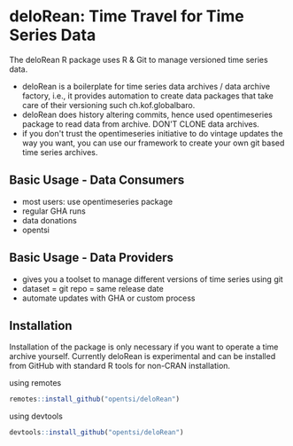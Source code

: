 # deloRean: Time Travel for Time Series Data 

The deloRean R package uses R & Git to manage versioned time series data. 

- deloRean is a boilerplate for time series data archives / data archive factory, i.e., it provides automation to create data packages that take care of their versioning such ch.kof.globalbaro. 
- deloRean does history altering commits, hence used opentimeseries package to read data from archive. DON'T CLONE data archives.
- if you don't trust the opentimeseries initiative to do vintage updates the way you want, you can use our framework to create your own git based time series archives. 



## Basic Usage - Data Consumers

- most users: use opentimeseries package
- regular GHA runs
- data donations
- opentsi


## Basic Usage - Data Providers

- gives you a toolset to manage different versions of time series using git
- dataset = git repo = same release date
- automate updates with GHA or custom process





## Installation

Installation of the package is only necessary if you want to operate a time
archive yourself. Currently deloRean is experimental and can be installed
from GitHub with standard R tools for non-CRAN installation. 

using remotes

```r
remotes::install_github("opentsi/deloRean")

```

using devtools

```r
devtools::install_github("opentsi/deloRean")
```




